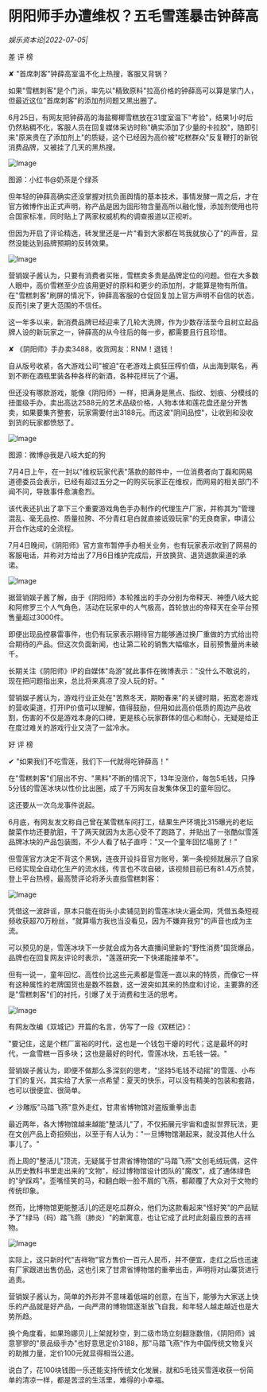 # 阴阳师手办遭维权？五毛雪莲暴击钟薛高

*娱乐资本论|2022-07-05|*

差 评 榜

✘ "首席刺客"钟薛高室温不化上热搜，客服又背锅？

如果"雪糕刺客"是个门派，率先以"精致原料"拉高价格的钟薛高可以算是掌门人，但最近这位"首席刺客"的添加剂问题又黑出圈了。

6月25日，有网友把钟薛高的海盐椰椰雪糕放在31度室温下"考验"，结果1小时后仍然粘稠不化，客服人员在回复媒体采访时称"确实添加了少量的卡拉胶"，随即引来"原来贵在了添加剂上"的质疑，这个已经因为高价被"吃糕群众"反复鞭打的新锐消费品牌，又被挂了几天的黑热搜。

![Image](https://p26.toutiaoimg.com/origin/tos-cn-i-qvj2lq49k0/b3dcb78f7062453bafe084e46e89b05c?from=pc)

图源：小红书@奶茶是个绿茶

但年轻的钟薛高确实还没掌握对抗负面舆情的基本技术，事情发酵一周之后，才在官方微博作出正式声明，称产品是因为固形物含量高所以融化慢，添加剂使用也符合国家标准，同时贴上了两家权威机构的调查报道以正视听。

但因为开启了评论精选，转发里还是一片"看到大家都在骂我就放心了"的声音，显然没能达到品牌预期的反转效果。

![Image](https://p26.toutiaoimg.com/origin/tos-cn-i-qvj2lq49k0/994907923eec4759b488034eaec9c09d?from=pc)

营销娱子酱认为，只要有消费者买账，雪糕卖多贵是品牌定位的问题。但在大多数人眼中，高价雪糕至少应该用更好的原料和更少的添加剂，才能算是物有所值。在"雪糕刺客"刷屏的情况下，钟薛高客服的仓促回复加上官方声明不自信的状态，反而引来了更大范围的不信任。

这一年多以来，新消费品牌已经迎来了几轮大洗牌，作为少数存活至今且树立起品牌人设的新玩家之一，钟薛高的从今往后的每一步，都需要且行且珍惜。

✘ 《阴阳师》手办卖3488，收货网友：RNM！退钱！

自从版号收紧，各大游戏公司"被迫"在老游戏上疯狂压榨价值，从出海到联名，再到不断在酒瓶里装各种各样的新酒，各种花样玩了个遍。

但还没有哪款游戏，能像《阴阳师》一样，把满身是黑点、指纹、划痕、分模线的扭蛋级手办，卖出高达2588元的艺术品级价格，人物本体和莲花盘还是分开售卖，如果要集齐整套，玩家需要付出3188元。而这波"阴间品控"，让收到和没收到货的玩家都愤怒了。

![Image](https://p26.toutiaoimg.com/origin/tos-cn-i-qvj2lq49k0/61282f1935eb4bc3a6903c69a4d69c12?from=pc)

图源：微博@我是八岐大蛇的狗

7月4日上午，在一封以"维权玩家代表"落款的邮件中，一位消费者向丁磊和网易道德委员会表示，已经有超过五分之一的购买玩家正在维权，而网易的相关部门不闻不问，导致事件愈演愈烈。

该代表还扒出了拿下三个重要游戏角色手办制作的代理生产厂家，并称其为"管理混乱、毫无品控、质量拉胯、不分青红皂白就直接诋毁玩家"的无良商家，申请公开合作达成的全流程。

7月4日晚间，《阴阳师》官方宣布暂停手办相关业务，也有玩家表示收到了网易的客服电话，并称对方给出了7月6日维护完成后，开放换货、退货退款渠道的承诺。

![Image](https://p26.toutiaoimg.com/origin/tos-cn-i-qvj2lq49k0/b952ef07963f4d07adc5c5abc31c630b?from=pc)

据营销娱子酱了解，由于《阴阳师》本轮推出的手办分别为帝释天、神堕八岐大蛇和阿修罗三个人气角色，活动在玩家中的人气极高，首轮放出的帝释天在全平台预售量超过3000件。

即便出现品控暴雷事件，也仍有玩家表示期待官方能够通过换厂重做的方式给出符合期待的产品。但这次负面新闻，也让第二轮的销售大幅缩水，目前预售量尚未破千。

长期关注《阴阳师》IP的自媒体"岛游"就此事件在微博表示："没什么不敢说的，现在把问题指出来，总比将来真凉了没人玩的好。"

营销娱子酱认为，游戏行业正处在"苦熬冬天，期盼春来"的关键时期，拓宽老游戏的营收渠道，打开IP价值可以理解，值得鼓励，但用如此高价低质的周边产品收割，伤害的不仅是游戏本身的口碑，更是核心玩家群体的信心和耐心，无疑是给正在度过难关的游戏行业又浇了一盆冷水。

好 评 榜

✔ "如果我们不吃雪莲，我们下一代就得吃钟薛高！"

在"雪糕刺客"们层出不穷、"黑料"不断的情况下，13年没涨价，每包5毛钱，只挣5分钱的雪莲冰块以性价比出圈，成了千万网友自发集体保卫的童年回忆。

这还要从一次乌龙事件说起。

6月底，有网友发文称自己曾在某雪糕车间打工，结果生产环境比315曝光的老坛酸菜作坊还要肮脏，干了两天就因为太恶心受不了跑路了，并贴出了一张酷似雪莲品牌冰块的产品包装图，不少人看了帖子直呼："又一个童年回忆塌房了！"

但雪莲官方决定不背这个黑锅，连夜开设抖音官方账号，第一条视频就展示了自家已经实现全自动化生产的流水线，传言也不攻自破，该视频目前已有81.4万点赞，登上平台热榜，最高赞评论将矛头直指雪糕刺客：

![Image](https://p26.toutiaoimg.com/origin/tos-cn-i-qvj2lq49k0/200f6013a5a940059188370be12ebf1f?from=pc)

凭借这一波辟谣，原本只能在街头小卖铺见到的雪莲冰块火遍全网，凭借五条短视频收获超70万粉丝，"就算塌方我也当没看见，因为不嫌弃我穷"的声音也成为主流。

可以预见的是，雪莲冰块下一步就会成为各大直播间里新的"野性消费"国货爆品，品牌也在回复网友评论时表示，"莲莲研究一下快递能接单不"。

但有一说一，童年回忆、高性价比这些元素都是雪莲一直以来的特质，而像它一样有这种属性的老牌国货也是数不胜数，这一波突如其来的热度和讨论，主要靠的还是"雪糕刺客"们的衬托，引爆了关于消费和生活的思考。

![Image](https://p26.toutiaoimg.com/origin/tos-cn-i-qvj2lq49k0/d5aa844a7b964b9c91b91a6ffbe2baed?from=pc)

有网友改编《双城记》开篇的名言，仿写了一段《双糕记》：

"要记住，这是个糕厂富裕的时代，这也是一个钱包干瘪的时代；这是最坏的时代，一盒雪糕一百多块；这也是最好的时代，雪莲冰块，五毛钱一袋。"

营销娱子酱认为，即便不做那么多深刻的思考，"坚持5毛钱不动摇"的雪莲、小布丁们的复兴，其实给了大家一点希望：夏天的快乐，可以没有精美的包装和套路，也可以很便宜、很简单。

✔ 沙雕版"马踏飞燕"意外走红，甘肃省博物馆对盗版重拳出击

最近两年，各大博物馆越来越能"整活儿"了，不仅拓展元宇宙和虚拟世界玩法，更在文创产品上奇招频出，以至于有人认为："一旦博物馆潮起来，就没其他人什么事儿了。"

而上周的"整活儿"顶流，无疑属于甘肃省博物馆的"马踏飞燕"文创毛绒玩偶，这件从历史教科书里走出来的"文物"，经过博物馆设计团队的"魔改"，成了通体绿色的"驴踩鸡"。歪嘴怪笑的马，和翻白眼一脸不屑的飞燕，都颠覆了大众对于文物的传统印象。

然而，比博物馆更能整活儿的还是吃瓜群众，他们为这款看起来"怪好笑"的产品赋予了"绿马（码）踏飞燕（肺炎）"的新寓意，也让它成了此时此刻最应景的吉祥物。

![Image](https://p26.toutiaoimg.com/origin/tos-cn-i-qvj2lq49k0/ed241368e0a34eaa9a9852a4a79fcd12?from=pc)

实际上，这只新时代"吉祥物"官方售价一百元人民币，并不便宜，走红之后也迅速有厂家跟进出售仿品，这也引来了甘肃省博物馆的重拳出击，声明将对山寨货进行追责。

营销娱子酱认为，简单的外形并不意味着低端的创意，在当下，能够为大家送上快乐的产品就是好产品，一向严肃的博物馆逐渐放飞自我，和年轻人越走越近也是大势所趋。

换个角度看，如果玲娜贝儿上架就秒空，到二级市场立刻翻涨数倍，《阴阳师》诚意寥寥的"景品级手办"也好意思定价3188，那"马踏飞燕"作为中国传统文物复兴的助推力量，定价100元就显得相当公道。

说白了，花100块钱图一乐还能支持传统文化发展，就和5毛钱买雪莲收获一份简单的清凉一样，都是苦涩的生活里，难得的小幸福。

